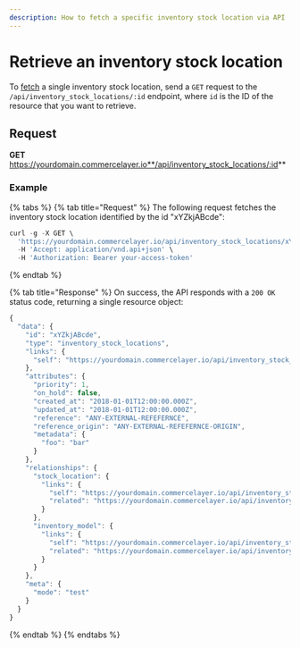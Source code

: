 ```yaml
---
description: How to fetch a specific inventory stock location via API
---
```


# Retrieve an inventory stock location

To <a href="https://docs.commercelayer.io/developers/fetching-resources" target="_blank">fetch</a> a single inventory stock location, send a `GET` request to the `/api/inventory_stock_locations/:id` endpoint, where `id` is the ID of the resource that you want to retrieve.

## Request

**GET** https://yourdomain.commercelayer.io**/api/inventory_stock_locations/:id**

### **Example**

{% tabs %}
{% tab title="Request" %}
The following request fetches the inventory stock location identified by the id "xYZkjABcde":

```javascript
curl -g -X GET \
  'https://yourdomain.commercelayer.io/api/inventory_stock_locations/xYZkjABcde' \
  -H 'Accept: application/vnd.api+json' \
  -H 'Authorization: Bearer your-access-token'
```
{% endtab %}

{% tab title="Response" %}
On success, the API responds with a `200 OK` status code, returning a single resource object:

```javascript
{
  "data": {
    "id": "xYZkjABcde",
    "type": "inventory_stock_locations",
    "links": {
      "self": "https://yourdomain.commercelayer.io/api/inventory_stock_locations/xYZkjABcde"
    },
    "attributes": {
      "priority": 1,
      "on_hold": false,
      "created_at": "2018-01-01T12:00:00.000Z",
      "updated_at": "2018-01-01T12:00:00.000Z",
      "reference": "ANY-EXTERNAL-REFEFERNCE",
      "reference_origin": "ANY-EXTERNAL-REFEFERNCE-ORIGIN",
      "metadata": {
        "foo": "bar"
      }
    },
    "relationships": {
      "stock_location": {
        "links": {
          "self": "https://yourdomain.commercelayer.io/api/inventory_stock_locations/xYZkjABcde/relationships/stock_location",
          "related": "https://yourdomain.commercelayer.io/api/inventory_stock_locations/xYZkjABcde/stock_location"
        }
      },
      "inventory_model": {
        "links": {
          "self": "https://yourdomain.commercelayer.io/api/inventory_stock_locations/xYZkjABcde/relationships/inventory_model",
          "related": "https://yourdomain.commercelayer.io/api/inventory_stock_locations/xYZkjABcde/inventory_model"
        }
      }
    },
    "meta": {
      "mode": "test"
    }
  }
}
```
{% endtab %}
{% endtabs %}

